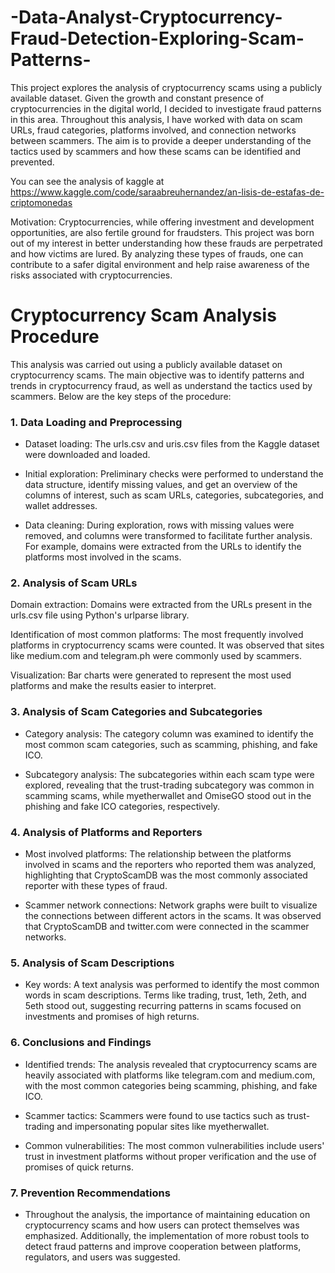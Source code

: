 # -Data-Analyst-Cryptocurrency-Fraud-Detection-Exploring-Scam-Patterns-
This project explores the analysis of cryptocurrency scams using a publicly available dataset. Given the growth and constant presence of cryptocurrencies in the digital world, I decided to investigate fraud patterns in this area. Throughout this analysis, I have worked with data on scam URLs, fraud categories, platforms involved, and connection networks between scammers. The aim is to provide a deeper understanding of the tactics used by scammers and how these scams can be identified and prevented.

You can see the analysis of kaggle at https://www.kaggle.com/code/saraabreuhernandez/an-lisis-de-estafas-de-criptomonedas

Motivation: Cryptocurrencies, while offering investment and development opportunities, are also fertile ground for fraudsters. This project was born out of my interest in better understanding how these frauds are perpetrated and how victims are lured. By analyzing these types of frauds, one can contribute to a safer digital environment and help raise awareness of the risks associated with cryptocurrencies.

# Cryptocurrency Scam Analysis Procedure
This analysis was carried out using a publicly available dataset on cryptocurrency scams. The main objective was to identify patterns and trends in cryptocurrency fraud, as well as understand the tactics used by scammers. Below are the key steps of the procedure:

### 1. Data Loading and Preprocessing

* Dataset loading: The urls.csv and uris.csv files from the Kaggle dataset were downloaded and loaded.

* Initial exploration: Preliminary checks were performed to understand the data structure, identify missing values, and get an overview of the columns of interest, such as scam URLs, categories, subcategories, and wallet addresses.

* Data cleaning: During exploration, rows with missing values were removed, and columns were transformed to facilitate further analysis. For example, domains were extracted from the URLs to identify the platforms most involved in the scams.

### 2. Analysis of Scam URLs
Domain extraction: Domains were extracted from the URLs present in the urls.csv file using Python's urlparse library.

Identification of most common platforms: The most frequently involved platforms in cryptocurrency scams were counted. It was observed that sites like medium.com and telegram.ph were commonly used by scammers.

Visualization: Bar charts were generated to represent the most used platforms and make the results easier to interpret.

### 3. Analysis of Scam Categories and Subcategories

* Category analysis: The category column was examined to identify the most common scam categories, such as scamming, phishing, and fake ICO.

* Subcategory analysis: The subcategories within each scam type were explored, revealing that the trust-trading subcategory was common in scamming scams, while myetherwallet and OmiseGO stood out in the phishing and fake ICO categories, respectively.

### 4. Analysis of Platforms and Reporters

* Most involved platforms: The relationship between the platforms involved in scams and the reporters who reported them was analyzed, highlighting that CryptoScamDB was the most commonly associated reporter with these types of fraud.

* Scammer network connections: Network graphs were built to visualize the connections between different actors in the scams. It was observed that CryptoScamDB and twitter.com were connected in the scammer networks.

### 5. Analysis of Scam Descriptions

* Key words: A text analysis was performed to identify the most common words in scam descriptions. Terms like trading, trust, 1eth, 2eth, and 5eth stood out, suggesting recurring patterns in scams focused on investments and promises of high returns.

### 6. Conclusions and Findings

* Identified trends: The analysis revealed that cryptocurrency scams are heavily associated with platforms like telegram.com and medium.com, with the most common categories being scamming, phishing, and fake ICO.

* Scammer tactics: Scammers were found to use tactics such as trust-trading and impersonating popular sites like myetherwallet.

* Common vulnerabilities: The most common vulnerabilities include users' trust in investment platforms without proper verification and the use of promises of quick returns.

### 7. Prevention Recommendations
* Throughout the analysis, the importance of maintaining education on cryptocurrency scams and how users can protect themselves was emphasized. Additionally, the implementation of more robust tools to detect fraud patterns and improve cooperation between platforms, regulators, and users was suggested.
